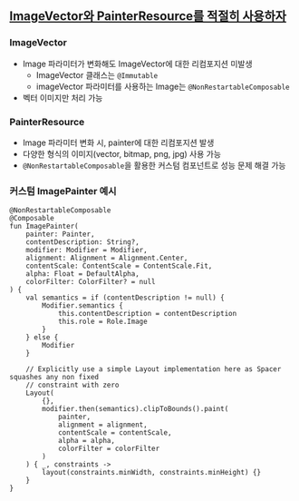 ## [ImageVector와 PainterResource를 적절히 사용하자](https://proandroiddev.com/imagevector-vs-painterresources-under-the-hood-6c002abbaaf1)
### ImageVector
- Image 파라미터가 변화해도 ImageVector에 대한 리컴포지션 미발생
  - ImageVector 클래스는 `@Immutable`
  - imageVector 파라미터를 사용하는 Image는 `@NonRestartableComposable`
- 벡터 이미지만 처리 가능
### PainterResource
- Image 파라미터 변화 시, painter에 대한 리컴포지션 발생
- 다양한 형식의 이미지(vector, bitmap, png, jpg) 사용 가능
- `@NonRestartableComposable`을 활용한 커스텀 컴포넌트로 성능 문제 해결 가능
### 커스텀 ImagePainter 예시
```
@NonRestartableComposable
@Composable
fun ImagePainter(
    painter: Painter,
    contentDescription: String?,
    modifier: Modifier = Modifier,
    alignment: Alignment = Alignment.Center,
    contentScale: ContentScale = ContentScale.Fit,
    alpha: Float = DefaultAlpha,
    colorFilter: ColorFilter? = null
) {
    val semantics = if (contentDescription != null) {
        Modifier.semantics {
            this.contentDescription = contentDescription
            this.role = Role.Image
        }
    } else {
        Modifier
    }

    // Explicitly use a simple Layout implementation here as Spacer squashes any non fixed
    // constraint with zero
    Layout(
        {},
        modifier.then(semantics).clipToBounds().paint(
            painter,
            alignment = alignment,
            contentScale = contentScale,
            alpha = alpha,
            colorFilter = colorFilter
        )
    ) { _, constraints ->
        layout(constraints.minWidth, constraints.minHeight) {}
    }
}
```
